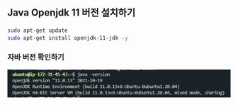 ## Java Openjdk 11 버전 설치하기

```Bash
sudo apt-get update
sudo apt-get install openjdk-11-jdk -y
```



### 자바 버전 확인하기



![image-20220214150336025](https://raw.githubusercontent.com/rudy0103/save-image-repo/master/img/image-20220214150336025.png)

